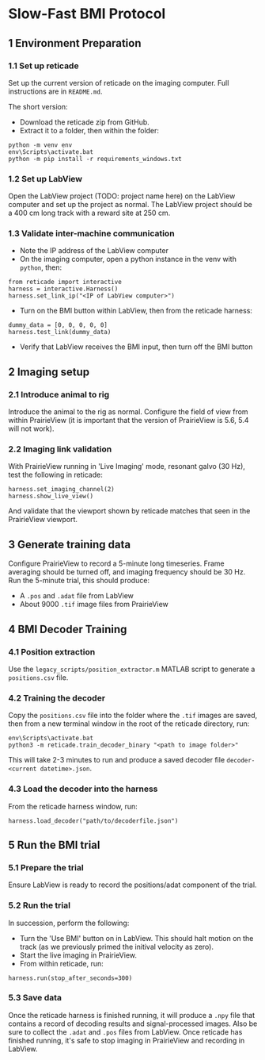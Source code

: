# Slow-Fast BMI Protocol

## 1 Environment Preparation

### 1.1 Set up reticade
Set up the current version of reticade on the imaging computer. Full instructions are in `README.md`.

The short version:
* Download the reticade zip from GitHub.
* Extract it to a folder, then within the folder:

```
python -m venv env
env\Scripts\activate.bat
python -m pip install -r requirements_windows.txt
```

### 1.2 Set up LabView

Open the LabView project (TODO: project name here) on the LabView computer and set up the project as normal. The LabView project should be a 400 cm long track with a reward site at 250 cm.

### 1.3 Validate inter-machine communication

* Note the IP address of the LabView computer
* On the imaging computer, open a python instance in the venv with `python`, then:

```python3
from reticade import interactive
harness = interactive.Harness()
harness.set_link_ip("<IP of LabView computer>")
```
* Turn on the BMI button within LabView, then from the reticade harness:
```
dummy_data = [0, 0, 0, 0, 0]
harness.test_link(dummy_data)
```
* Verify that LabView receives the BMI input, then turn off the BMI button

## 2 Imaging setup

### 2.1 Introduce animal to rig

Introduce the animal to the rig as normal. Configure the field of view from within PrairieView (it is important that the version of PrairieView is 5.6, 5.4 will not work).

### 2.2 Imaging link validation

With PrairieView running in 'Live Imaging' mode, resonant galvo (30 Hz), test the following in reticade:

```python3
harness.set_imaging_channel(2)
harness.show_live_view()
```
And validate that the viewport shown by reticade matches that seen in the PrairieView viewport.

## 3 Generate training data

Configure PrairieView to record a 5-minute long timeseries. Frame averaging should be turned off, and imaging frequency should be 30 Hz. Run the 5-minute trial, this should produce:

* A `.pos` and `.adat` file from LabView
* About 9000 `.tif` image files from PrairieView

## 4 BMI Decoder Training

### 4.1 Position extraction

Use the `legacy_scripts/position_extractor.m` MATLAB script to generate a `positions.csv` file. 

### 4.2 Training the decoder

Copy the `positions.csv` file into the folder where the `.tif` images are saved, then from a new terminal window in the root of the reticade directory, run:
```
env\Scripts\activate.bat
python3 -m reticade.train_decoder_binary "<path to image folder>"
```

This will take 2-3 minutes to run and produce a saved decoder file `decoder-<current datetime>.json`.

### 4.3 Load the decoder into the harness

From the reticade harness window, run:

```python3
harness.load_decoder("path/to/decoderfile.json")
```

## 5 Run the BMI trial

### 5.1 Prepare the trial

Ensure LabView is ready to record the positions/adat component of the trial.

### 5.2 Run the trial

In succession, perform the following:
* Turn the 'Use BMI' button on in LabView. This should halt motion on the track (as we previously primed the initival velocity as zero).
* Start the live imaging in PrairieView.
* From within reticade, run:
```
harness.run(stop_after_seconds=300)
```

### 5.3 Save data

Once the reticade harness is finished running, it will produce a `.npy` file that contains a record of decoding results and signal-processed images. Also be sure to collect the `.adat` and `.pos` files from LabView.
Once reticade has finished running, it's safe to stop imaging in PrairieView and recording in LabView.
